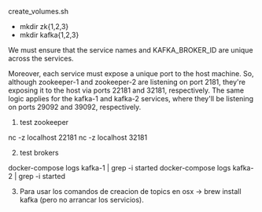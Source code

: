 create_volumes.sh

- mkdir zk{1,2,3}
- mkdir kafka{1,2,3}

We must ensure that the service names and KAFKA_BROKER_ID are unique across the services.

Moreover, each service must expose a unique port to the host machine. So, although zookeeper-1 and zookeeper-2 are listening on port 2181, 
they're exposing it to the host via ports 22181 and 32181, respectively. The same logic applies for the kafka-1 and kafka-2 services, 
where they'll be listening on ports 29092 and 39092, respectively.

1. test zookeeper

nc -z localhost 22181
nc -z localhost 32181

2. test brokers

docker-compose logs kafka-1 | grep -i started
docker-compose logs kafka-2 | grep -i started

3. Para usar los comandos de creacion de topics en osx -> brew install kafka (pero no arrancar los servicios).
